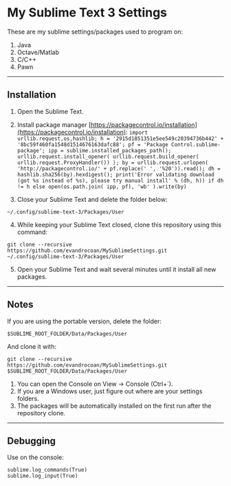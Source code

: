 # My Sublime Text 3 Settings

These are my sublime settings/packages used to program on:

1. Java
2. Octave/Matlab
3. C/C++
4. Pawn



___
## Installation

1) Open the Sublime Text.

2) Install package manager [https://packagecontrol.io/installation](https://packagecontrol.io/installation):
`
import urllib.request,os,hashlib; h = '2915d1851351e5ee549c20394736b442' + '8bc59f460fa1548d1514676163dafc88'; pf = 'Package Control.sublime-package'; ipp = sublime.installed_packages_path(); urllib.request.install_opener( urllib.request.build_opener( urllib.request.ProxyHandler()) ); by = urllib.request.urlopen( 'http://packagecontrol.io/' + pf.replace(' ', '%20')).read(); dh = hashlib.sha256(by).hexdigest(); print('Error validating download (got %s instead of %s), please try manual install' % (dh, h)) if dh != h else open(os.path.join( ipp, pf), 'wb' ).write(by)
`

3) Close your Sublime Text and delete the folder below:
```
~/.config/sublime-text-3/Packages/User
```

4) While keeping your Sublime Text closed, clone this repository using this command:
```
git clone --recursive https://github.com/evandrocoan/MySublimeSettings.git ~/.config/sublime-text-3/Packages/User
```

5) Open your Sublime Text and wait several minutes until it install all new packages.


___
## Notes

If you are using the portable version, delete the folder:
```
$SUBLIME_ROOT_FOLDER/Data/Packages/User
```
And clone it with:
```
git clone --recursive https://github.com/evandrocoan/MySublimeSettings.git $SUBLIME_ROOT_FOLDER/Data/Packages/User
```

1. You can open the Console on View -> Console (Ctrl+`).
1. If you are a Windows user, just figure out where are your settings folders.
1. The packages will be automatically installed on the first run after the repository clone.


___
## Debugging

Use on the console:
```
sublime.log_commands(True)
sublime.log_input(True)
```







